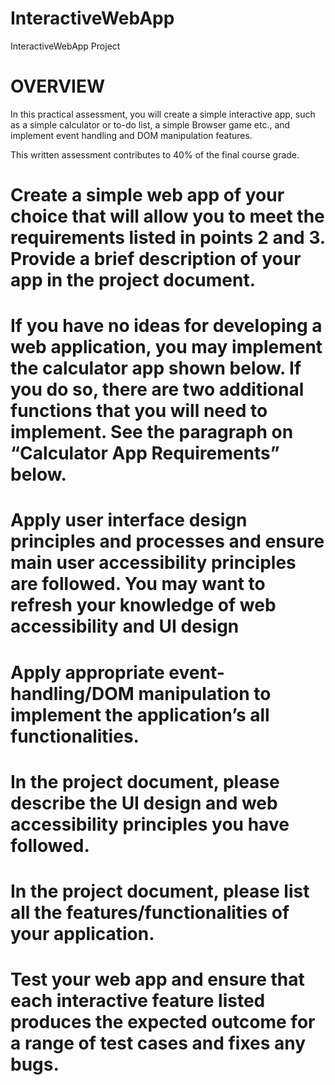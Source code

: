 # InteractiveWebApp
InteractiveWebApp Project

# OVERVIEW
In this practical assessment, you will create a simple interactive app, such as a simple calculator or to-do list, a simple Browser game etc., and implement event handling and DOM manipulation features. 

This written assessment contributes to 40% of the final course grade.


# Create a simple web app of your choice that will allow you to meet the requirements listed in points 2 and 3. Provide a brief description of your app in the project document.

# If you have no ideas for developing a web application, you may implement the calculator app shown below. If you do so, there are two additional functions that you will need to implement. See the paragraph on “Calculator App Requirements” below.

# Apply user interface design principles and processes and ensure main user accessibility principles are followed. You may want to refresh your knowledge of web accessibility and UI design

# Apply appropriate event-handling/DOM manipulation to implement the application’s all functionalities.

# In the project document, please describe the UI design and web accessibility principles you have followed.

# In the project document, please list all the features/functionalities of your application.

# Test your web app and ensure that each interactive feature listed produces the expected outcome for a range of test cases and fixes any bugs.